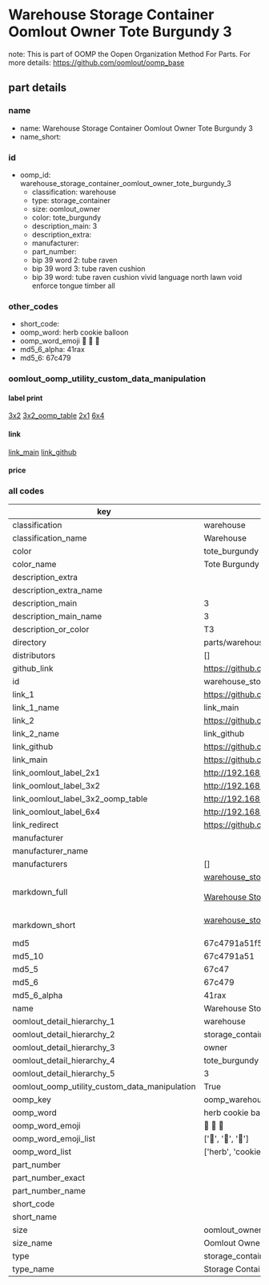 # Warehouse Storage Container Oomlout Owner Tote Burgundy 3  

note: This is part of OOMP the Oopen Organization Method For Parts. For more details: https://github.com/oomlout/oomp_base

##  part details
  







### name
* name: Warehouse Storage Container Oomlout Owner Tote Burgundy 3
* name_short: 
### id
* oomp_id: warehouse_storage_container_oomlout_owner_tote_burgundy_3
  * classification: warehouse
  * type: storage_container
  * size: oomlout_owner
  * color: tote_burgundy
  * description_main: 3
  * description_extra: 
  * manufacturer: 
  * part_number: 
  * bip 39 word 2: tube raven
  * bip 39 word 3: tube raven cushion
  * bip 39 word: tube raven cushion vivid language north lawn void enforce tongue timber all

### other_codes
* short_code: 
* oomp_word: herb cookie balloon
* oomp_word_emoji :herb: :cookie: :balloon:
* md5_6_alpha: 41rax
* md5_6: 67c479






### oomlout_oomp_utility_custom_data_manipulation
#### label print
[3x2](http://192.168.1.245:1112/?label=oomp%2041rax)
[3x2_oomp_table](http://192.168.1.108:1112/?label=oomp%2041rax)
[2x1](http://192.168.1.242:1112/?label=oomp%2041rax)
[6x4](http://192.168.1.55:1112/?label=oomp%2041rax)    

#### link

[link_main](https://github.com/oomlout/oomlout_oomp_version_1_messy/tree/main/parts/warehouse_storage_container_oomlout_owner_tote_burgundy_3) [link_github](https://github.com/oomlout/oomlout_oomp_version_1_messy/tree/main/parts/warehouse_storage_container_oomlout_owner_tote_burgundy_3)                             

#### price







### all codes 
| key | value |  
| --- | --- |  
| classification | warehouse |  
| classification_name | Warehouse |  
| color | tote_burgundy |  
| color_name | Tote Burgundy |  
| description_extra |  |  
| description_extra_name |  |  
| description_main | 3 |  
| description_main_name | 3 |  
| description_or_color | T3 |  
| directory | parts/warehouse_storage_container_oomlout_owner_tote_burgundy_3 |  
| distributors | [] |  
| github_link | https://github.com/oomlout/oomlout_oomp_part_src/tree/main/parts/warehouse_storage_container_oomlout_owner_tote_burgundy_3 |  
| id | warehouse_storage_container_oomlout_owner_tote_burgundy_3 |  
| link_1 | https://github.com/oomlout/oomlout_oomp_version_1_messy/tree/main/parts/warehouse_storage_container_oomlout_owner_tote_burgundy_3 |  
| link_1_name | link_main |  
| link_2 | https://github.com/oomlout/oomlout_oomp_version_1_messy/tree/main/parts/warehouse_storage_container_oomlout_owner_tote_burgundy_3 |  
| link_2_name | link_github |  
| link_github | https://github.com/oomlout/oomlout_oomp_version_1_messy/tree/main/parts/warehouse_storage_container_oomlout_owner_tote_burgundy_3 |  
| link_main | https://github.com/oomlout/oomlout_oomp_version_1_messy/tree/main/parts/warehouse_storage_container_oomlout_owner_tote_burgundy_3 |  
| link_oomlout_label_2x1 | http://192.168.1.242:1112/?label=oomp%2041rax |  
| link_oomlout_label_3x2 | http://192.168.1.245:1112/?label=oomp%2041rax |  
| link_oomlout_label_3x2_oomp_table | http://192.168.1.108:1112/?label=oomp%2041rax |  
| link_oomlout_label_6x4 | http://192.168.1.55:1112/?label=oomp%2041rax |  
| link_redirect | https://github.com/oomlout/oomlout_oomp_version_1_messy/tree/main/parts/warehouse_storage_container_oomlout_owner_tote_burgundy_3 |  
| manufacturer |  |  
| manufacturer_name |  |  
| manufacturers | [] |  
| markdown_full | [warehouse_storage_container_oomlout_owner_tote_burgundy_3](none)<br>[](none)<br>[Warehouse Storage Container Oomlout Owner Tote Burgundy 3](none)<br><br> |  
| markdown_short | [warehouse_storage_container_oomlout_owner_tote_burgundy_3](none)<br><br> |  
| md5 | 67c4791a51f58fc2593e7f526cec9f50 |  
| md5_10 | 67c4791a51 |  
| md5_5 | 67c47 |  
| md5_6 | 67c479 |  
| md5_6_alpha | 41rax |  
| name | Warehouse Storage Container Oomlout Owner Tote Burgundy 3 |  
| oomlout_detail_hierarchy_1 | warehouse |  
| oomlout_detail_hierarchy_2 | storage_container |  
| oomlout_detail_hierarchy_3 | owner |  
| oomlout_detail_hierarchy_4 | tote_burgundy |  
| oomlout_detail_hierarchy_5 | 3 |  
| oomlout_oomp_utility_custom_data_manipulation | True |  
| oomp_key | oomp_warehouse_storage_container_oomlout_owner_tote_burgundy_3 |  
| oomp_word | herb cookie balloon |  
| oomp_word_emoji | :herb: :cookie: :balloon: |  
| oomp_word_emoji_list | [':herb:', ':cookie:', ':balloon:'] |  
| oomp_word_list | ['herb', 'cookie', 'balloon'] |  
| part_number |  |  
| part_number_exact |  |  
| part_number_name |  |  
| short_code |  |  
| short_name |  |  
| size | oomlout_owner |  
| size_name | Oomlout Owner |  
| type | storage_container |  
| type_name | Storage Container |  
